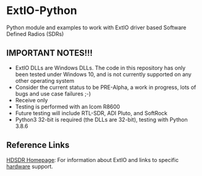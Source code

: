 # ExtIO-Python
Python module and examples to work with ExtIO driver based Software Defined Radios (SDRs)

## IMPORTANT NOTES!!!
- ExtIO DLLs are Windows DLLs.  The code in this repository has only been tested under Windows 10, and is not currently supported on any other operating system
- Consider the current status to be PRE-Alpha, a work in progress, lots of bugs and use case failures ;-)
- Receive only
- Testing is performed with an Icom R8600
- Future testing will include RTL-SDR, ADI Pluto, and SoftRock
- Python3 32-bit is required (the DLLs are 32-bit), testing with Python 3.8.6

## Reference Links
[HDSDR Homepage](http://www.hdsdr.de/): For information about ExtIO and links to specific [hardware](http://www.hdsdr.de/hardware.html) support.
